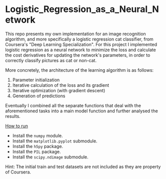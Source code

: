 # Logistic_Regression_as_a_Neural_Network

This repo presents my own implementation for an image recognition algorithm, and more specifically a logistic regression cat classifier, from Coursera's "Deep Learning Specialization". For this project I implemented logistic regression as a neural network to minimize the loss and calculate the cost derivatives for updating the network's parameters, in order to correctly classify pictures as cat or non-cat.

More concretely, the architecture of the learning algorithm is as follows:

   1) Parameter initialization
   2) Iterative calculation of the loss and its gradient
   3) Iterative optimization (with gradient descent)
   4) Generation of predictions

Eventually I combined all the separate functions that deal with the aforementioned tasks into a main model function and further analysed the results.

<ins>How to run</ins>

- Install the `numpy` module.
- Install the `matplotlib.pyplot` submodule.
- Install the `h5py` package.
- Install the `PIL` package.
- Install the `scipy.ndimage` submodule.

Hint: The initial train and test datasets are not included as they are property of Coursera.
